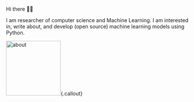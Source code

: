 
Hi there 👋🏻

I am researcher of computer science and Machine Learning. I am interested in, write about, and develop (open source) machine learning models using Python.

 <img src="https://github.com/samanemami/samanemami/blob/main/docs/HelloWorld.gif" alt="about" style="height:150px;">{.callout}
